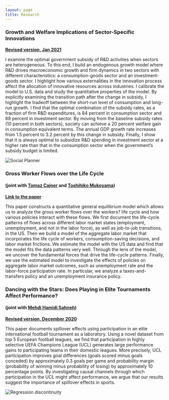 ```yaml
---
layout: page
title: Research
---
```

### Growth and Welfare Implications of Sector-Specific Innovations ###

**[Revised version, Jan 2021](https://gunerilhan.github.io/img/Guner-revised-Jan-2021.pdf)**


I examine the optimal government subsidy of R&D activities when sectors are heterogeneous. To this end, I build an endogenous growth model where R&D drives macroeconomic growth and firm dynamics in two sectors with different characteristics: a consumption-goods sector and an investment-goods sector. I highlight how various externalities in the innovation process affect the allocation of innovative resources across industries. I calibrate the model to U.S. data and study the quantitative properties of the model. By explicitly examining the transition path after the change in subsidy, I highlight the tradeoff between the short-run level of consumption and long-run growth. I find that the optimal combination of the subsidy rates, as a fraction of firm R&D expenditures, is 84 percent in consumption sector and 88 percent in investment sector. By moving from the baseline subsidy rates (10 percent in both sectors), society can achieve a 20 percent welfare gain in consumption equivalent terms. The annual GDP growth rate increases from 1.5 percent to 3.2 percent by this change in subsidy. Finally, I show that it is always optimal to subsidize R&D spending in investment sector at a higher rate than that in the consumption sector when the government’s subsidy budget is limited.

![Social Planner](https://gunerilhan.github.io/img/figure2.png)

### Gross Worker Flows over the Life Cycle ###

#### (joint with [Tomaz Cajner](https://www.federalreserve.gov/econresdata/tomaz-cajner.htm) and [Toshihiko Mukoyama](https://sites.google.com/site/toshimukoyama/)) ####

**[Link to the paper](https://gunerilhan.github.io/img/CGM.pdf)**

This paper constructs a quantitative general equilibrium model which allows us to analyze the gross worker flows over the workers? life cycle and how various policies interact with these flows. We first document the life-cycle patterns of flows across different labor market states (employment, unemployment, and not in the labor force), as well as job-to-job transitions, in the US. Then we build a model of the aggregate labor market that incorporates the life cycle of workers, consumption-saving decisions, and labor market frictions. We estimate the model with the US data and find that the model fits the data patterns very well. Through the lens of the model, we uncover the fundamental forces that drive the life-cycle patterns. Finally, we use the estimated model to investigate the effects of policies on aggregate labor market outcomes, such as unemployment rate and the labor-force participation rate. In particular, we analyze a taxes-and-transfers policy and an unemployment insurance policy.



### Dancing with the Stars: Does Playing in Elite Tournaments Affect Performance?

#### (joint with [Mehdi Hamidi Sahneh](https://www.kent.ac.uk/economics/staff/profiles/mehdi-hamidi-sahneh.html))

**[Revised version, December 2020](https://gunerilhan.github.io/img/spillover.pdf)**

This paper documents spillover effects using participation in an elite international football tournament as a laboratory.  Using a novel dataset from top 5 European football leagues, we find that participation in highly selective UEFA Champions League (UCL) generates large performance gains to participating teams in their domestic leagues. More precisely, UCL participation improves goal differences (goals scored minus goals conceded) by approximately 0.3 goals per game and probability margin (probability of winning minus probability of losing) by approximately 10 percentage points. By investigating causal channels through which participation in the UCL might affect performance, we argue that our results suggest the importance of spillover effects in sports.

![Regression discontinuity](https://gunerilhan.github.io/img/PosUCLPM2.jpg)
